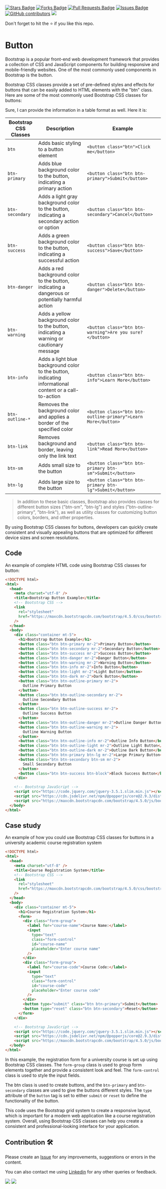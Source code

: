 <a href="https://github.com/drshahizan/learn-php/stargazers"><img src="https://img.shields.io/github/stars/drshahizan/learn-php" alt="Stars Badge"/></a>
<a href="https://github.com/drshahizan/learn-php/network/members"><img src="https://img.shields.io/github/forks/drshahizan/learn-php" alt="Forks Badge"/></a>
<a href="https://github.com/drshahizan/learn-php/pulls"><img src="https://img.shields.io/github/issues-pr/drshahizan/learn-php" alt="Pull Requests Badge"/></a>
<a href="https://github.com/drshahizan/learn-php/issues"><img src="https://img.shields.io/github/issues/drshahizan/learn-php" alt="Issues Badge"/></a>
<a href="https://github.com/drshahizan/learn-php/graphs/contributors"><img alt="GitHub contributors" src="https://img.shields.io/github/contributors/drshahizan/learn-php?color=2b9348"></a>
![](https://visitor-badge.glitch.me/badge?page_id=drshahizan/learn-php)

Don't forget to hit the :star: if you like this repo.

# Button

Bootstrap is a popular front-end web development framework that provides a collection of CSS and JavaScript components for building responsive and mobile-friendly websites. One of the most commonly used components in Bootstrap is the button.

Bootstrap CSS classes provide a set of pre-defined styles and effects for buttons that can be easily added to HTML elements with the "btn" class. Here are some of the most commonly used Bootstrap CSS classes for buttons:

Sure, I can provide the information in a table format as well. Here it is:

| Bootstrap CSS Classes | Description | Example |
| --- | --- | --- |
| `btn` | Adds basic styling to a button element | `<button class="btn">Click me</button>` |
| `btn-primary` | Adds blue background color to the button, indicating a primary action | `<button class="btn btn-primary">Submit</button>` |
| `btn-secondary` | Adds a light gray background color to the button, indicating a secondary action or option | `<button class="btn btn-secondary">Cancel</button>` |
| `btn-success` | Adds a green background color to the button, indicating a successful action | `<button class="btn btn-success">Save</button>` |
| `btn-danger` | Adds a red background color to the button, indicating a dangerous or potentially harmful action | `<button class="btn btn-danger">Delete</button>` |
| `btn-warning` | Adds a yellow background color to the button, indicating a warning or cautionary message | `<button class="btn btn-warning">Are you sure?</button>` |
| `btn-info` | Adds a light blue background color to the button, indicating informational content or a call-to-action | `<button class="btn btn-info">Learn More</button>` |
| `btn-outline-*` | Removes the background color and applies a border of the specified color | `<button class="btn btn-outline-primary">Learn More</button>` |
| `btn-link` | Removes background and border, leaving only the link text | `<button class="btn btn-link">Read More</button>` |
| `btn-sm` | Adds small size to the button | `<button class="btn btn-primary btn-sm">Submit</button>` |
| `btn-lg` | Adds large size to the button | `<button class="btn btn-primary btn-lg">Submit</button>` |

> In addition to these basic classes, Bootstrap also provides classes for different button sizes ("btn-sm", "btn-lg") and styles ("btn-outline-primary", "btn-link"), as well as utility classes for customizing button colors, borders, and other properties.

By using Bootstrap CSS classes for buttons, developers can quickly create consistent and visually appealing buttons that are optimized for different device sizes and screen resolutions.

## Code
An example of complete HTML code using Bootstrap CSS classes for button:

```html
<!DOCTYPE html>
<html>
  <head>
    <meta charset="utf-8" />
    <title>Bootstrap Button Example</title>
    <!-- Bootstrap CSS -->
    <link
      rel="stylesheet"
      href="https://maxcdn.bootstrapcdn.com/bootstrap/4.5.0/css/bootstrap.min.css"
    />
  </head>
  <body>
    <div class="container mt-5">
      <h1>Bootstrap Button Example</h1>
      <button class="btn btn-primary mr-2">Primary Button</button>
      <button class="btn btn-secondary mr-2">Secondary Button</button>
      <button class="btn btn-success mr-2">Success Button</button>
      <button class="btn btn-danger mr-2">Danger Button</button>
      <button class="btn btn-warning mr-2">Warning Button</button>
      <button class="btn btn-info mr-2">Info Button</button>
      <button class="btn btn-light mr-2">Light Button</button>
      <button class="btn btn-dark mr-2">Dark Button</button>
      <button class="btn btn-outline-primary mr-2">
        Outline Primary Button
      </button>
      <button class="btn btn-outline-secondary mr-2">
        Outline Secondary Button
      </button>
      <button class="btn btn-outline-success mr-2">
        Outline Success Button
      </button>
      <button class="btn btn-outline-danger mr-2">Outline Danger Button</button>
      <button class="btn btn-outline-warning mr-2">
        Outline Warning Button
      </button>
      <button class="btn btn-outline-info mr-2">Outline Info Button</button>
      <button class="btn btn-outline-light mr-2">Outline Light Button</button>
      <button class="btn btn-outline-dark mr-2">Outline Dark Button</button>
      <button class="btn btn-primary btn-lg mr-2">Large Primary Button</button>
      <button class="btn btn-secondary btn-sm mr-2">
        Small Secondary Button
      </button>
      <button class="btn btn-success btn-block">Block Success Button</button>
    </div>

    <!-- Bootstrap JavaScript -->
    <script src="https://code.jquery.com/jquery-3.5.1.slim.min.js"></script>
    <script src="https://cdn.jsdelivr.net/npm/@popperjs/core@2.9.3/dist/umd/popper.min.js"></script>
    <script src="https://maxcdn.bootstrapcdn.com/bootstrap/4.5.0/js/bootstrap.min.js"></script>
  </body>
</html>
```

## Case study
An example of how you could use Bootstrap CSS classes for buttons in a university academic course registration system

```html
<!DOCTYPE html>
<html>
  <head>
    <meta charset="utf-8" />
    <title>Course Registration System</title>
    <!-- Bootstrap CSS -->
    <link
      rel="stylesheet"
      href="https://maxcdn.bootstrapcdn.com/bootstrap/4.5.0/css/bootstrap.min.css"
    />
  </head>
  <body>
    <div class="container mt-5">
      <h1>Course Registration System</h1>
      <form>
        <div class="form-group">
          <label for="course-name">Course Name:</label>
          <input
            type="text"
            class="form-control"
            id="course-name"
            placeholder="Enter course name"
          />
        </div>
        <div class="form-group">
          <label for="course-code">Course Code:</label>
          <input
            type="text"
            class="form-control"
            id="course-code"
            placeholder="Enter course code"
          />
        </div>
        <button type="submit" class="btn btn-primary">Submit</button>
        <button type="reset" class="btn btn-secondary">Reset</button>
      </form>
    </div>

    <!-- Bootstrap JavaScript -->
    <script src="https://code.jquery.com/jquery-3.5.1.slim.min.js"></script>
    <script src="https://cdn.jsdelivr.net/npm/@popperjs/core@2.9.3/dist/umd/popper.min.js"></script>
    <script src="https://maxcdn.bootstrapcdn.com/bootstrap/4.5.0/js/bootstrap.min.js"></script>
  </body>
</html>
```

In this example, the registration form for a university course is set up using Bootstrap CSS classes. The `form-group` class is used to group form elements together and provide a consistent look and feel. The `form-control` class is used to style the input fields.

The btn class is used to create buttons, and the `btn-primary` and `btn-secondary` classes are used to give the buttons different styles. The `type` attribute of the `button` tag is set to either `submit` or `reset` to define the functionality of the button.

This code uses the Bootstrap grid system to create a responsive layout, which is important for a modern web application like a course registration system. Overall, using Bootstrap CSS classes can help you create a consistent and professional-looking interface for your application.

## Contribution 🛠️
Please create an [Issue](https://github.com/drshahizan/learn-php/issues) for any improvements, suggestions or errors in the content.

You can also contact me using [Linkedin](https://www.linkedin.com/in/drshahizan/) for any other queries or feedback.

![](https://komarev.com/ghpvc/?username=drshahizan&label=Views&color=0e75b6&style=flat)
![](https://hit.yhype.me/github/profile?user_id=81284918)

